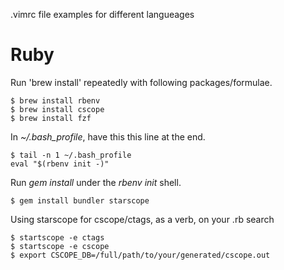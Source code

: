.vimrc file examples for different langueages

# Ruby

Run 'brew install' repeatedly with following packages/formulae.
```
$ brew install rbenv
$ brew install cscope
$ brew install fzf
```

In *~/.bash_profile*, have this this line at the end.
```
$ tail -n 1 ~/.bash_profile
eval "$(rbenv init -)"
```

Run *gem install* under the *rbenv init* shell.
```
$ gem install bundler starscope
```

Using starscope for cscope/ctags, as a verb, on your .rb search
```
$ startscope -e ctags
$ startscope -e cscope
$ export CSCOPE_DB=/full/path/to/your/generated/cscope.out
```
